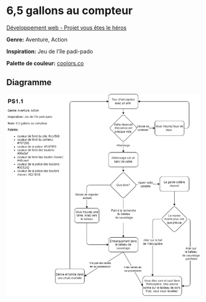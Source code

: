 # 6,5 gallons au compteur
[Développement web - Projet vous êtes le héros](https://smnarnold.com/projets/vous-etes-le-heros/repo-github)

**Genre:** Aventure, Action

**Inspiration:** Jeu de l'île padi-pado

**Palette de couleur:** [coolors.co](https://coolors.co/ccc5b9-76726b-faf9f9-90e0ef-48cae4-5c5242-221b1b)

## Diagramme
![shéma](./assets/schema.png)